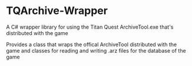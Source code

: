 # TQArchive-Wrapper
A C# wrapper library for using the Titan Quest ArchiveTool.exe that's distributed with the game

Provides a class that wraps the offical ArchiveTool distributed with the game and classes for reading and writing .arz files for the database of the game
